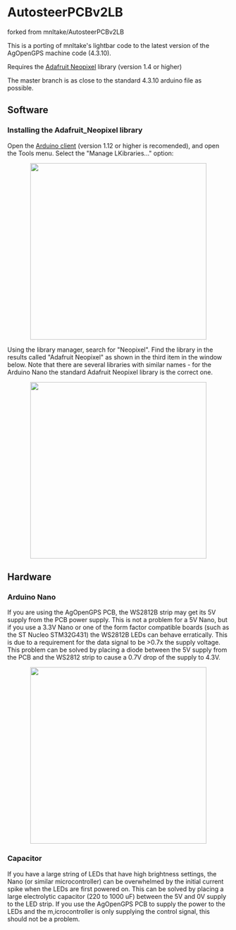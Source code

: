 # AutosteerPCBv2LB
forked from  mnltake/AutosteerPCBv2LB

This is a porting of mnltake's lightbar code to the latest version of the AgOpenGPS machine code (4.3.10).

Requires the [Adafruit Neopixel](https://github.com/adafruit/Adafruit_NeoPixel) library (version 1.4 or higher)

The master branch is as close to the standard 4.3.10 arduino file as possible.


## Software
### Installing the Adafruit_Neopixel library

Open the [Arduino client](https://www.arduino.cc/en/software) (version 1.12 or higher is recomended), and open the Tools menu. Select the "Manage LKibraries..." option:

<p align="center">
<img src="https://github.com/MattWoodhead/AutosteerPCBv2LB/resources/install_arduino_library.png" height="400">
</p>

Using the library manager, search for "Neopixel". Find the library in the results called "Adafruit Neopixel" as shown in the third item in the window below. Note that there are several libraries with similar names - for the Arduino Nano the standard Adafruit Neopixel library is the correct one.

<p align="center">
<img src="https://github.com/MattWoodhead/AutosteerPCBv2LB/resources/install_neopixel_lib.png" height="400">
</p>


## Hardware
### Arduino Nano
If you are using the AgOpenGPS PCB, the WS2812B strip may get its 5V supply from the PCB power supply. This is not a problem for a 5V Nano, but if you use a 3.3V Nano or one of the form factor compatible boards (such as the ST Nucleo STM32G431) the WS2812B LEDs can behave erratically. This is due to a requirement for the data signal to be >0.7x the supply voltage. This problem can be solved by placing a diode between the 5V supply from the PCB and the WS2812 strip to cause a 0.7V drop of the supply to 4.3V.

<p align="center">
<img src="https://github.com/MattWoodhead/AutosteerPCBv2LB/resources/diode_trick.png" width="400">
</p>

### Capacitor
If you have a large string of LEDs that have high brightness settings, the Nano (or similar microcontroller) can be overwhelmed by the initial current spike when the LEDs are first powered on. This can be solved by placing a large electrolytic capacitor (220 to 1000 uF) between the 5V and 0V supply to the LED strip. If you use the AgOpenGPS PCB to supply the power to the LEDs and the m,icrocontroller is only supplying the control signal, this should not be a problem.
